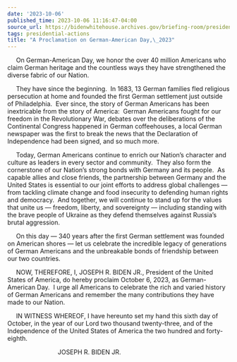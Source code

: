 ```yaml
---
date: '2023-10-06'
published_time: 2023-10-06 11:16:47-04:00
source_url: https://bidenwhitehouse.archives.gov/briefing-room/presidential-actions/2023/10/06/a-proclamation-on-german-american-day-2023/
tags: presidential-actions
title: "A Proclamation on German-American Day,\_2023"
---
```

 
     On German-American Day, we honor the over 40 million Americans who
claim German heritage and the countless ways they have strengthened the
diverse fabric of our Nation.

     They have since the beginning.  In 1683, 13 German families fled
religious persecution at home and founded the first German settlement
just outside of Philadelphia.  Ever since, the story of German Americans
has been inextricable from the story of America:  German Americans
fought for our freedom in the Revolutionary War, debates over the
deliberations of the Continental Congress happened in German
coffeehouses, a local German newspaper was the first to break the news
that the Declaration of Independence had been signed, and so much
more.  
  
     Today, German Americans continue to enrich our Nation’s character
and culture as leaders in every sector and community.  They also form
the cornerstone of our Nation’s strong bonds with Germany and its
people.  As capable allies and close friends, the partnership between
Germany and the United States is essential to our joint efforts to
address global challenges — from tackling climate change and food
insecurity to defending human rights and democracy.  And together, we
will continue to stand up for the values that unite us — freedom,
liberty, and sovereignty — including standing with the brave people of
Ukraine as they defend themselves against Russia’s brutal aggression.

     On this day — 340 years after the first German settlement was
founded on American shores — let us celebrate the incredible legacy of
generations of German Americans and the unbreakable bonds of friendship
between our two countries.

     NOW, THEREFORE, I, JOSEPH R. BIDEN JR., President of the United
States of America, do hereby proclaim October 6, 2023, as
German-American Day.  I urge all Americans to celebrate the rich and
varied history of German Americans and remember the many contributions
they have made to our Nation.

     IN WITNESS WHEREOF, I have hereunto set my hand this sixth day of
October, in the year of our Lord two thousand twenty-three, and of the
Independence of the United States of America the two hundred and
forty-eighth.  

                             JOSEPH R. BIDEN JR.
